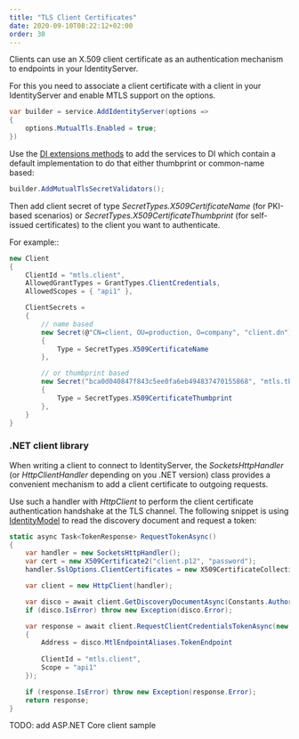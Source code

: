 ```yaml
---
title: "TLS Client Certificates"
date: 2020-09-10T08:22:12+02:00
order: 30
---
```


Clients can use an X.509 client certificate as an authentication mechanism to endpoints in your IdentityServer.

For this you need to associate a client certificate with a client in your IdentityServer and enable MTLS support on the options.

```cs
var builder = service.AddIdentityServer(options =>
{
    options.MutualTls.Enabled = true;
})
```

Use the [DI extensions methods](../reference/di) to add the services to DI which contain a default implementation to do that either thumbprint or common-name based:

```cs
builder.AddMutualTlsSecretValidators();
```

Then add client secret of type *SecretTypes.X509CertificateName* (for PKI-based scenarios) 
or *SecretTypes.X509CertificateThumbprint* (for self-issued certificates) to the client you want to authenticate.

For example::

```cs
new Client
{
    ClientId = "mtls.client",
    AllowedGrantTypes = GrantTypes.ClientCredentials,
    AllowedScopes = { "api1" },

    ClientSecrets = 
    {
        // name based
        new Secret(@"CN=client, OU=production, O=company", "client.dn")
        {
            Type = SecretTypes.X509CertificateName
        },

        // or thumbprint based
        new Secret("bca0d040847f843c5ee0fa6eb494837470155868", "mtls.tb")
        {
            Type = SecretTypes.X509CertificateThumbprint
        },
    }
}
```

### .NET client library
When writing a client to connect to IdentityServer, the *SocketsHttpHandler* (or *HttpClientHandler* depending on you .NET version) 
class provides a convenient mechanism to add a client certificate to outgoing requests.

Use such a handler with *HttpClient* to perform the client certificate authentication handshake at the TLS channel.
The following snippet is using [IdentityModel](https://identitymodel.readthedocs.io) to read the discovery document and request a token:

```cs
static async Task<TokenResponse> RequestTokenAsync()
{
    var handler = new SocketsHttpHandler();
    var cert = new X509Certificate2("client.p12", "password");
    handler.SslOptions.ClientCertificates = new X509CertificateCollection { cert };

    var client = new HttpClient(handler);

    var disco = await client.GetDiscoveryDocumentAsync(Constants.Authority);
    if (disco.IsError) throw new Exception(disco.Error);

    var response = await client.RequestClientCredentialsTokenAsync(new ClientCredentialsTokenRequest
    {
        Address = disco.MtlEndpointAliases.TokenEndpoint
                        
        ClientId = "mtls.client",
        Scope = "api1"
    });

    if (response.IsError) throw new Exception(response.Error);
    return response;
}
```

TODO: add ASP.NET Core client sample
